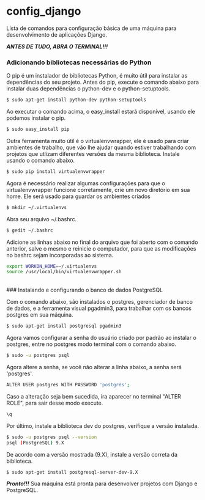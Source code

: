 # config_django
Lista de comandos para configuração básica de uma máquina para desenvolvimento de aplicações Django.</br>

***ANTES DE TUDO, ABRA O TERMINAL!!!***</br>

### Adicionando bibliotecas necessárias do Python

O pip é um instalador de bibliotecas Python, é muito útil para instalar as dependências do seu projeto.
Antes do pip, execute o comando abaixo para instalar duas dependências o python-dev e o python-setuptools.

```sh
$ sudo apt-get install python-dev python-setuptools
```

Ao executar o comando acima, o easy_install estará disponível, usando ele podemos instalar o pip.

```sh
$ sudo easy_install pip
```

Outra ferramenta muito útil é o virtualenvwrapper, ele é usado para criar ambientes de trabalho, que vão lhe ajudar quando estiver trabalhando com projetos que utlizam diferentes versões da mesma biblioteca. Instale usando o comando abaixo.

```sh
$ sudo pip install virtualenvwrapper
```

Agora é necessário realizar algumas configurações para que o virtualenvwrapper funcione corretamente, crie um novo diretório em sua home. Ele será usado para guardar os ambientes criados

```sh
$ mkdir ~/.virtualenvs
```

Abra seu arquivo ~/.bashrc.

```sh
$ gedit ~/.bashrc
```

Adicione as linhas abaixo no final do arquivo que foi aberto com o comando anterior, salve o mesmo e reinicie o computador, para que as modificações no bashrc sejam incorporadas ao sistema.

```sh
export WORKON_HOME=~/.virtualenvs
source /usr/local/bin/virtualenvwrapper.sh
```


</br>
### Instalando e configurando o banco de dados PostgreSQL

Com o comando abaixo, são instalados o postgres, gerenciador de banco de dados, e a ferramenta visual pgadmin3, para trabalhar com os bancos postgres em sua máquina.

```sh
$ sudo apt-get install postgresql pgadmin3
```

Agora vamos configurar a senha do usuário criado por padrão ao instalar o postgres, entre no postgres modo terminal com o comando abaixo.

```sh
$ sudo -u postgres psql
```

Agora altere a senha, se você não alterar a linha abaixo, a senha será 'postgres'.

```sh
ALTER USER postgres WITH PASSWORD 'postgres';
```

Caso a alteração seja bem sucedida, ira aparecer no terminal "ALTER ROLE", para sair desse modo execute.

```sh
\q
```

Por último, instale a biblioteca dev do postgres, verifique a versão instalada.

```sh
$ sudo -u postgres psql --version
psql (PostgreSQL) 9.X
```

De acordo com a versão mostrada (9.X), instale a versão correta da biblioteca.

```sh
$ sudo apt-get install postgresql-server-dev-9.X
```

***Pronto!!!*** Sua máquina está pronta para desenvolver projetos com Django e PostgreSQL.
